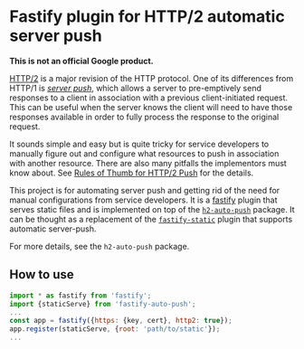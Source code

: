 # Fastify plugin for HTTP/2 automatic server push

**This is not an official Google product.**

[HTTP/2](https://tools.ietf.org/html/rfc7540) is a major revision of the HTTP
protocol. One of its differences from HTTP/1 is [*server
push*](https://tools.ietf.org/html/rfc7540#section-8.2), which allows a
server to pre-emptively send responses to a client in association with a
previous client-initiated request. This can be useful when the server knows
the client will need to have those responses available in order to fully
process the response to the original request.

It sounds simple and easy but is quite tricky for service developers to
manually figure out and configure what resources to push in association with
another resource. There are also many pitfalls the implementors must know
about. See [Rules of Thumb for HTTP/2
Push](https://docs.google.com/document/d/1K0NykTXBbbbTlv60t5MyJvXjqKGsCVNYHyLEXIxYMv0/edit?usp=sharing)
for the details.

This project is for automating server push and getting rid of the need for
manual configurations from service developers. It is a
[fastify](https://www.fastify.io/) plugin that serves static files and is
implemented on top of the
[`h2-auto-push`](https://github.com/google/h2-auto-push) package. It can be
thought as a replacement of the
[`fastify-static`](https://github.com/fastify/fastify-static) plugin that
supports automatic server-push.

For more details, see the `h2-auto-push` package.

## How to use

```javascript
import * as fastify from 'fastify';
import {staticServe} from 'fastify-auto-push';
...
const app = fastify({https: {key, cert}, http2: true});
app.register(staticServe, {root: 'path/to/static'});
...
```
